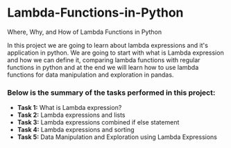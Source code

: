 # Lambda-Functions-in-Python
Where, Why, and How of Lambda Functions in Python

In this project we are going to learn about lambda expressions and it's application in python. We are going to start with what is Lambda expression and how we can define it, comparing lambda functions with regular functions in python and at the end we will learn how to use lambda functions for data manipulation and exploration in pandas.

### Below is the summary of the tasks performed in this project:
- __Task 1:__ What is Lambda expression?
- __Task 2:__ Lambda expressions and lists
- __Task 3:__ Lambda expressions combined if else statement
- __Task 4:__ Lambda expressions and sorting
- __Task 5:__ Data Manipulation and Exploration using Lambda Expressions
